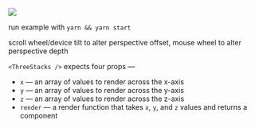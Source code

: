 ![](./three-stacks.gif)

run example with `yarn && yarn start`

scroll wheel/device tilt to alter perspective offset, mouse wheel to alter perspective depth

`<ThreeStacks />` expects four props —

- `x` — an array of values to render across the x-axis
- `y` — an array of values to render across the y-axis
- `z` — an array of values to render across the z-axis
- `render` — a render function that takes `x`, `y`, and `z` values and returns a component
